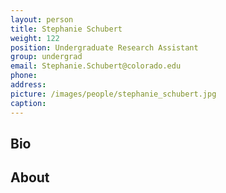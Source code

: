 ```yaml
---
layout: person
title: Stephanie Schubert
weight: 122
position: Undergraduate Research Assistant
group: undergrad
email: Stephanie.Schubert@colorado.edu
phone:
address:
picture: /images/people/stephanie_schubert.jpg
caption:  
---
```


## Bio

## About
